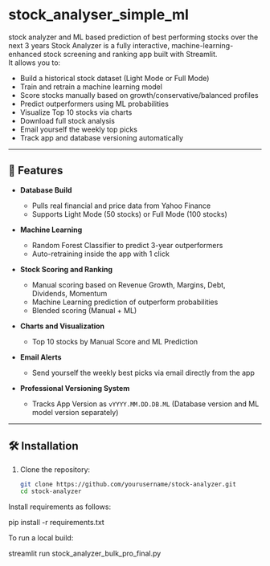# stock_analyser_simple_ml
stock analyzer and ML based prediction of best performing stocks over the next 3 years
Stock Analyzer is a fully interactive, machine-learning-enhanced stock screening and ranking app built with Streamlit.  
It allows you to:

- Build a historical stock dataset (Light Mode or Full Mode)
- Train and retrain a machine learning model
- Score stocks manually based on growth/conservative/balanced profiles
- Predict outperformers using ML probabilities
- Visualize Top 10 stocks via charts
- Download full stock analysis
- Email yourself the weekly top picks
- Track app and database versioning automatically

---

## 🚀 Features

- **Database Build**  
  - Pulls real financial and price data from Yahoo Finance
  - Supports Light Mode (50 stocks) or Full Mode (100 stocks)

- **Machine Learning**  
  - Random Forest Classifier to predict 3-year outperformers
  - Auto-retraining inside the app with 1 click

- **Stock Scoring and Ranking**  
  - Manual scoring based on Revenue Growth, Margins, Debt, Dividends, Momentum
  - Machine Learning prediction of outperform probabilities
  - Blended scoring (Manual + ML)

- **Charts and Visualization**  
  - Top 10 stocks by Manual Score and ML Prediction

- **Email Alerts**  
  - Send yourself the weekly best picks via email directly from the app

- **Professional Versioning System**  
  - Tracks App Version as `vYYYY.MM.DD.DB.ML` (Database version and ML model version separately)

---

## 🛠 Installation

1. Clone the repository:
   ```bash
   git clone https://github.com/yourusername/stock-analyzer.git
   cd stock-analyzer

Install requirements as follows:

pip install -r requirements.txt

To run a local build: 

streamlit run stock_analyzer_bulk_pro_final.py

